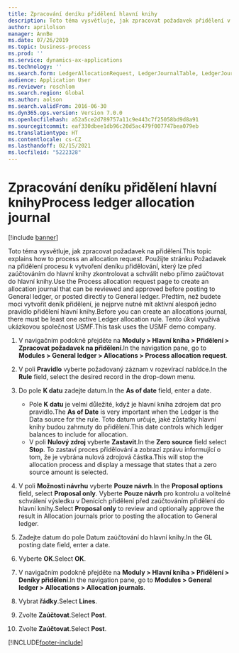 ```yaml
---
title: Zpracování deníku přidělení hlavní knihy
description: Toto téma vysvětluje, jak zpracovat požadavek přidělení v aplikaci Dynamics 365 Finance.
author: aprilolson
manager: AnnBe
ms.date: 07/26/2019
ms.topic: business-process
ms.prod: ''
ms.service: dynamics-ax-applications
ms.technology: ''
ms.search.form: LedgerAllocationRequest, LedgerJournalTable, LedgerJournalTransAllocation
audience: Application User
ms.reviewer: roschlom
ms.search.region: Global
ms.author: aolson
ms.search.validFrom: 2016-06-30
ms.dyn365.ops.version: Version 7.0.0
ms.openlocfilehash: a52a5ce2d789757a11c9e443c7f25058bd9d8a91
ms.sourcegitcommit: eaf330dbee1db96c20d5ac479f007747bea079eb
ms.translationtype: HT
ms.contentlocale: cs-CZ
ms.lasthandoff: 02/15/2021
ms.locfileid: "5222328"
---
```

# <a name="process-ledger-allocation-journal"></a><span data-ttu-id="c78f3-103">Zpracování deníku přidělení hlavní knihy</span><span class="sxs-lookup"><span data-stu-id="c78f3-103">Process ledger allocation journal</span></span>

[!include [banner](../../includes/banner.md)]

<span data-ttu-id="c78f3-104">Toto téma vysvětluje, jak zpracovat požadavek na přidělení.</span><span class="sxs-lookup"><span data-stu-id="c78f3-104">This topic explains how to process an allocation request.</span></span> <span data-ttu-id="c78f3-105">Použijte stránku Požadavek na přidělení procesu k vytvoření deníku přidělování, který lze před zaúčtováním do hlavní knihy zkontrolovat a schválit nebo přímo zaúčtovat do hlavní knihy.</span><span class="sxs-lookup"><span data-stu-id="c78f3-105">Use the Process allocation request page to create an allocation journal that can be reviewed and approved before posting to General ledger, or posted directly to General ledger.</span></span> <span data-ttu-id="c78f3-106">Předtím, než budete moci vytvořit deník přidělení, je nejprve nutné mít aktivní alespoň jedno pravidlo přidělení hlavní knihy.</span><span class="sxs-lookup"><span data-stu-id="c78f3-106">Before you can create an allocations journal, there must be least one active Ledger allocation rule.</span></span> <span data-ttu-id="c78f3-107">Tento úkol využívá ukázkovou společnost USMF.</span><span class="sxs-lookup"><span data-stu-id="c78f3-107">This task uses the USMF demo company.</span></span>

1. <span data-ttu-id="c78f3-108">V navigačním podokně přejděte na **Moduly > Hlavní kniha > Přidělení > Zpracovat požadavek na přidělení**.</span><span class="sxs-lookup"><span data-stu-id="c78f3-108">In the navigation pane, go to **Modules > General ledger > Allocations > Process allocation request**.</span></span>
2. <span data-ttu-id="c78f3-109">V poli **Pravidlo** vyberte požadovaný záznam v rozevírací nabídce.</span><span class="sxs-lookup"><span data-stu-id="c78f3-109">In the **Rule** field, select the desired record in the drop-down menu.</span></span>
3. <span data-ttu-id="c78f3-110">Do pole **K datu** zadejte datum.</span><span class="sxs-lookup"><span data-stu-id="c78f3-110">In the **As of date** field, enter a date.</span></span>

    - <span data-ttu-id="c78f3-111">Pole **K datu** je velmi důležité, když je hlavní kniha zdrojem dat pro pravidlo.</span><span class="sxs-lookup"><span data-stu-id="c78f3-111">The **As of Date** is very important when the Ledger is the Data source for the rule.</span></span> <span data-ttu-id="c78f3-112">Toto datum určuje, jaké zůstatky hlavní knihy budou zahrnuty do přidělení.</span><span class="sxs-lookup"><span data-stu-id="c78f3-112">This date controls which ledger balances to include for allocation.</span></span>  
    - <span data-ttu-id="c78f3-113">V poli **Nulový zdroj** vyberte **Zastavit**.</span><span class="sxs-lookup"><span data-stu-id="c78f3-113">In the **Zero source** field select **Stop**.</span></span> <span data-ttu-id="c78f3-114">To zastaví proces přidělování a zobrazí zprávu informující o tom, že je vybrána nulová zdrojová částka.</span><span class="sxs-lookup"><span data-stu-id="c78f3-114">This will stop the allocation process and display a message that states that a zero source amount is selected.</span></span>  

4. <span data-ttu-id="c78f3-115">V poli **Možnosti návrhu** vyberte **Pouze návrh**.</span><span class="sxs-lookup"><span data-stu-id="c78f3-115">In the **Proposal options** field, select **Proposal only**.</span></span> <span data-ttu-id="c78f3-116">Vyberte **Pouze návrh** pro kontrolu a volitelné schválení výsledku v Denících přidělení před zaúčtováním přidělení do hlavní knihy.</span><span class="sxs-lookup"><span data-stu-id="c78f3-116">Select **Proposal only** to review and optionally approve the result in Allocation journals prior to posting the allocation to General ledger.</span></span>  
5. <span data-ttu-id="c78f3-117">Zadejte datum do pole Datum zaúčtování do hlavní knihy.</span><span class="sxs-lookup"><span data-stu-id="c78f3-117">In the GL posting date field, enter a date.</span></span>
6. <span data-ttu-id="c78f3-118">Vyberte **OK**.</span><span class="sxs-lookup"><span data-stu-id="c78f3-118">Select **OK**.</span></span>
7. <span data-ttu-id="c78f3-119">V navigačním podokně přejděte na **Moduly > Hlavní kniha > Přidělení > Deníky přidělení**.</span><span class="sxs-lookup"><span data-stu-id="c78f3-119">In the navigation pane, go to **Modules > General ledger > Allocations > Allocation journals**.</span></span>
8. <span data-ttu-id="c78f3-120">Vybrat **řádky**.</span><span class="sxs-lookup"><span data-stu-id="c78f3-120">Select **Lines**.</span></span>
9. <span data-ttu-id="c78f3-121">Zvolte **Zaúčtovat**.</span><span class="sxs-lookup"><span data-stu-id="c78f3-121">Select **Post**.</span></span>
10. <span data-ttu-id="c78f3-122">Zvolte **Zaúčtovat**.</span><span class="sxs-lookup"><span data-stu-id="c78f3-122">Select **Post**.</span></span>



[!INCLUDE[footer-include](../../../includes/footer-banner.md)]